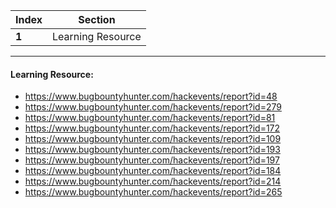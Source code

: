 Index | Section
---   | ---
**1** | Learning Resource

---

#### Learning Resource:

* https://www.bugbountyhunter.com/hackevents/report?id=48
* https://www.bugbountyhunter.com/hackevents/report?id=279
* https://www.bugbountyhunter.com/hackevents/report?id=81
* https://www.bugbountyhunter.com/hackevents/report?id=172
* https://www.bugbountyhunter.com/hackevents/report?id=109
* https://www.bugbountyhunter.com/hackevents/report?id=193
* https://www.bugbountyhunter.com/hackevents/report?id=197
* https://www.bugbountyhunter.com/hackevents/report?id=184
* https://www.bugbountyhunter.com/hackevents/report?id=214
* https://www.bugbountyhunter.com/hackevents/report?id=265

